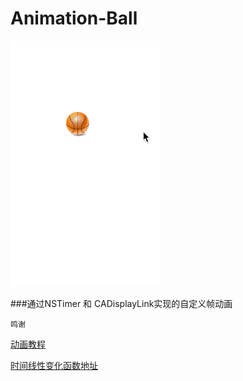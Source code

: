 # Animation-Ball
![图片](https://github.com/youran1024/Animation-Ball/blob/master/ballAnimation.gif)

###通过NSTimer 和 CADisplayLink实现的自定义帧动画

`鸣谢`
	
   [动画教程](http://www.cocoachina.com/ios/20150106/10839.html)

   [时间线性变化函数地址](http://robertpenner.com/easing/)

